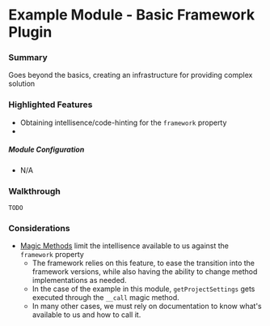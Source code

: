 # Example Module - Basic Framework Plugin

### Summary

Goes beyond the basics, creating an infrastructure for providing complex solution 

### Highlighted Features

- Obtaining intellisence/code-hinting for the `framework` property
- 

##### Module Configuration

- N/A

### Walkthrough

`TODO`



### Considerations

- [Magic Methods](https://www.php.net/manual/en/language.oop5.magic.php) limit the intellisence available to us against the `framework` property
  - The framework relies on this feature, to ease the transition into the framework versions, while also having the ability to change method implementations as needed.
  - In the case of the example in this module, `getProjectSettings` gets executed through the `__call` magic method.
  - In many other cases, we must rely on documentation to know what's available to us and how to call it. 